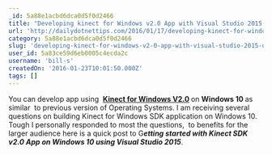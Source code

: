 ```yaml
---
_id: 5a88e1acbd6dca0d5f0d2466
title: "Developing kinect for Windows v2.0 App with Visual Studio 2015 on Windows 10"
url: 'http://dailydotnettips.com/2016/01/17/developing-kinect-for-windows-v2-0-app-with-visual-studio-2015-on-windows-10/'
category: 5a88e1acbd6dca0d5f0d2466
slug: 'developing-kinect-for-windows-v2-0-app-with-visual-studio-2015-on-windows-10'
user_id: 5a83ce59d6eb0005c4ecda2c
username: 'bill-s'
createdOn: '2016-01-23T10:01:50.000Z'
tags: []
---
```


You can develop app using  <strong><a href="http://dailydotnettips.com/tag/kinect-for-windows-sdk-tips/" target="_blank">Kinect for Windows V2.0</a> </strong>on <strong>Windows 10 </strong>as similar  to previous version of Operating Systems. I am receiving several questions on building Kinect for Windows SDK application on Windows 10. Tough I personally responded to most the questions,  to benefits for the larger audience here is a quick post to G<em><strong>etting started with Kinect SDK v2.0 App on Windows 10 using Visual Studio 2015</strong></em>.

